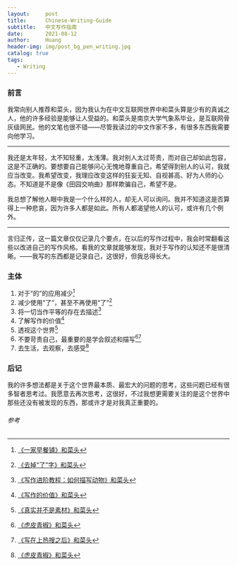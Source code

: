 ```yaml
---
layout:     post
title:      Chinese-Writing-Guide
subtitle:   中文写作指南
date:       2021-08-12
author:     Huang
header-img: img/post_bg_pen_writing.jpg
catalog: true
tags:
   - Writing
---
```


### 前言

我常向别人推荐和菜头，因为我认为在中文互联网世界中和菜头算是少有的真诚之人，他的许多经验是能够让人受益的。和菜头是南京大学气象系毕业，是互联网骨灰级网民。他的文笔也很不错——尽管我读过的中文作家不多，有很多东西我需要向他学习。

---

我还是太年轻，太不知轻重，太浅薄。我对别人太过苛责，而对自己却如此包容，这是不正确的。要想要自己能够问心无愧地尊重自己，希望得到别人的认可，我就应当改变。我希望改变，我理应改变这样的狂妄无知、自视甚高、好为人师的心态。不知道是不是像《田园交响曲》那样欺骗自己，希望不是。

我总想了解他人眼中我是一个什么样的人，却无人可以询问。我并不知道这是否算得上一种悲哀，因为许多人都是如此。所有人都渴望他人的认可，或许有几个例外。

---

言归正传，这一篇文章仅仅记录几个要点，在以后的写作过程中，我会时常翻看这些以改进自己的写作风格。看我的文章就能够发现，我对于写作的认知还不是很清晰。——我写的东西都是记录自己，这很好，但我总得长大。

### 主体

1. 对于“的”的应用减少[^1]
2. 减少使用“了”，甚至不再使用“了”[^2]
3. 将一切当作平等的存在去描述[^3]
4. 了解写作的价值[^4]
5. 透视这个世界[^5]
6. 不要苛责自己，最重要的是学会叙述和描写[^6][^8]
7. 去生活，去观察，去感受[^6]

### 后记

我的许多想法都是关于这个世界最本质、最宏大的问题的思考，这些问题已经有很多智者思考过。我愿意去再次思考，这很好，不过我想更需要关注的是这个世界中那些还没有被发现的东西，那或许才是对我真正重要的。

###### 参考

[^1]: <a href=https://mp.weixin.qq.com/s/qSRbDvwZAOJETWB7HNYJIQ>《一家早餐铺》和菜头</a>
[^2]: <a href=https://mp.weixin.qq.com/s/2vGoIge8lgycrZdIVU1PmQ>《去掉“了”字》和菜头</a>
[^3]: <a href=https://mp.weixin.qq.com/s/u-bS2bPjOcQSNpnyVqvtxw>《写作进阶教程：如何描写动物》和菜头</a>
[^4]: <a href=https://mp.weixin.qq.com/s/MEsd_ly2c_JyJGyFN63S6w>《写作的价值》和菜头</a>
[^5]: <a href=https://mp.weixin.qq.com/s/L0LMUeyJGIMuTsUfDAsmGg>《真实并不是素材》和菜头</a>
[^6]: <a href=https://mp.weixin.qq.com/s/AYiUAaXL92ArMqYZNEOlwg>《虎皮青椒》和菜头</a>
[^7]: <a href=https://mp.weixin.qq.com/s/lEpCwHSMn-GWatKtElvZBw>《写文字，还是拍视频》和菜头</a>
[^8]: <a href=https://mp.weixin.qq.com/s/e1vGwvOfRC3XlxMxKK3Xxg>《写在上热搜之后》和菜头</a>
